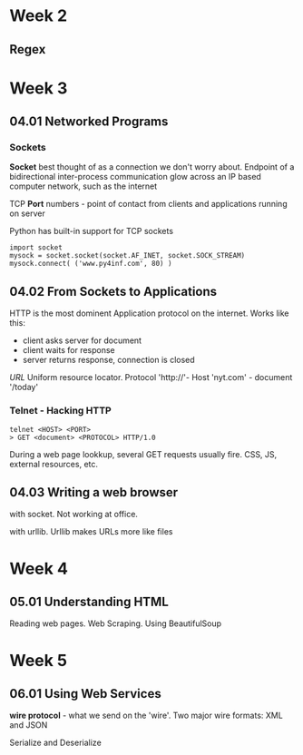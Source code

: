 # Week 2

## Regex

# Week 3

## 04.01 Networked Programs

### Sockets

**Socket** best thought of as a connection we don't worry about. 
Endpoint of a bidirectional inter-process communication glow
across an IP based computer network, such as the internet

TCP **Port** numbers - point of contact from clients and applications running 
on server

Python has built-in support for TCP sockets

    import socket
    mysock = socket.socket(socket.AF_INET, socket.SOCK_STREAM)
    mysock.connect( ('www.py4inf.com', 80) )


## 04.02 From Sockets to Applications

HTTP is the most dominent Application protocol on the internet. Works like
this:

* client asks server for document
* client waits for response
* server returns response, connection is closed

*URL* Uniform resource locator. Protocol 'http://'- Host 'nyt.com' - document '/today'

### Telnet - Hacking HTTP

    telnet <HOST> <PORT>
    > GET <document> <PROTOCOL> HTTP/1.0

During a web page lookkup, several GET requests usually fire. CSS, JS, external
resources, etc.

## 04.03 Writing a web browser

with socket. Not working at office.

with urllib. Urllib makes URLs more like files 

# Week 4

## 05.01 Understanding HTML

Reading web pages. Web Scraping. Using BeautifulSoup

# Week 5

## 06.01 Using Web Services

**wire protocol** - what we send on the 'wire'. Two major wire formats:
XML and JSON

Serialize and Deserialize



